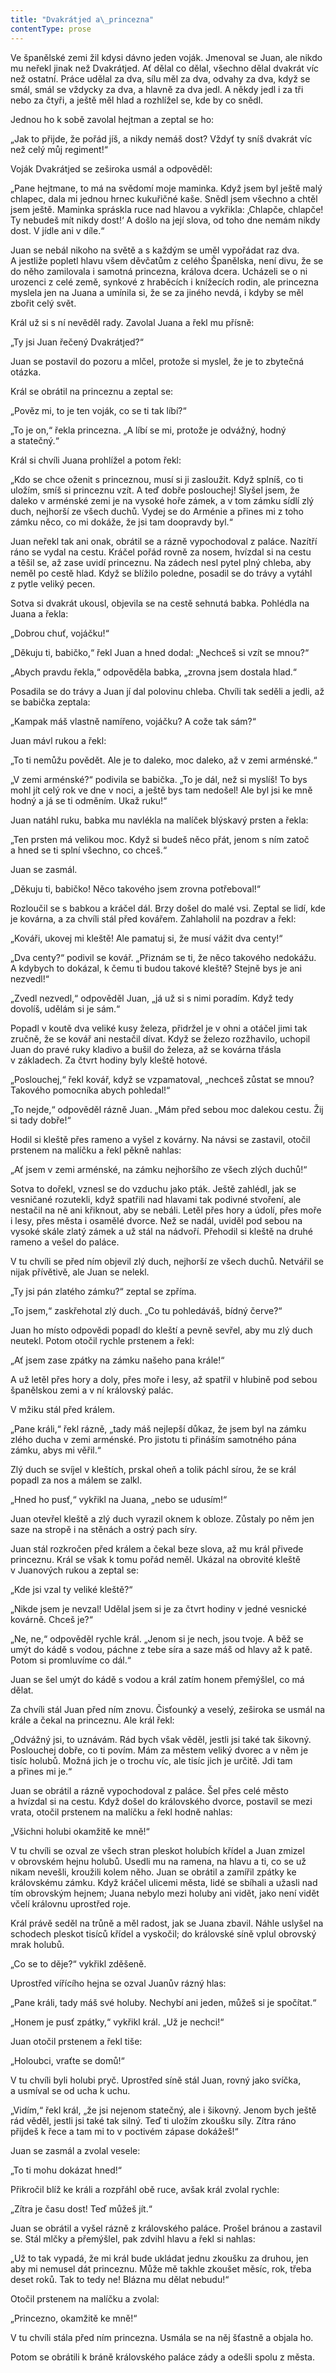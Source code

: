 ```yaml
---
title: "Dvakrátjed a\_princezna"
contentType: prose
---
```


  

Ve španělské zemi žil kdysi dávno jeden voják. Jmenoval se Juan, ale nikdo mu neřekl jinak než Dvakrátjed. Ať dělal co dělal, všechno dělal dvakrát víc než ostatní. Práce udělal za dva, sílu měl za dva, odvahy za dva, když se smál, smál se vždycky za dva, a hlavně za dva jedl. A někdy jedl i za tři nebo za čtyři, a ještě měl hlad a rozhlížel se, kde by co snědl.

Jednou ho k sobě zavolal hejtman a zeptal se ho:

„Jak to přijde, že pořád jíš, a nikdy nemáš dost? Vždyť ty sníš dvakrát víc než celý můj regiment!“

Voják Dvakrátjed se zeširoka usmál a odpověděl:

„Pane hejtmane, to má na svědomí moje maminka. Když jsem byl ještě malý chlapec, dala mi jednou hrnec kukuřičné kaše. Snědl jsem všechno a chtěl jsem ještě. Maminka spráskla ruce nad hlavou a vykřikla: ‚Chlapče, chlapče! Ty nebudeš mít nikdy dost!‘ A došlo na její slova, od toho dne nemám nikdy dost. V jídle ani v díle.“

Juan se nebál nikoho na světě a s každým se uměl vypořádat raz dva. A jestliže popletl hlavu všem děvčatům z celého Španělska, není divu, že se do něho zamilovala i samotná princezna, králova dcera. Ucházeli se o ni urozenci z celé země, synkové z hraběcích i knížecích rodin, ale princezna myslela jen na Juana a umínila si, že se za jiného nevdá, i kdyby se měl zbořit celý svět.

Král už si s ní nevěděl rady. Zavolal Juana a řekl mu přísně:

„Ty jsi Juan řečený Dvakrátjed?“

Juan se postavil do pozoru a mlčel, protože si myslel, že je to zby­tečná otázka.

Král se obrátil na princeznu a zeptal se:

„Pověz mi, to je ten voják, co se ti tak líbí?“

„To je on,“ řekla princezna. „A líbí se mi, protože je odvážný, hodný a statečný.“

Král si chvíli Juana prohlížel a potom řekl:

„Kdo se chce oženit s princeznou, musí si ji zasloužit. Když splníš, co ti uložím, smíš si princeznu vzít. A teď dobře poslouchej! Slyšel jsem, že daleko v arménské zemi je na vysoké hoře zámek, a v tom zámku sídlí zlý duch, nejhorší ze všech duchů. Vydej se do Arménie a přines mi z toho zámku něco, co mi dokáže, že jsi tam doopravdy byl.“

Juan neřekl tak ani onak, obrátil se a rázně vypochodoval z paláce. Nazítří ráno se vydal na cestu. Kráčel pořád rovně za nosem, hvízdal si na cestu a těšil se, až zase uvidí princeznu. Na zádech nesl pytel plný chleba, aby neměl po cestě hlad. Když se blížilo poledne, posadil se do trávy a vytáhl z pytle veliký pecen.

Sotva si dvakrát ukousl, objevila se na cestě sehnutá babka. Po­hlédla na Juana a řekla:

„Dobrou chuť, vojáčku!“

„Děkuju ti, babičko,“ řekl Juan a hned dodal: „Nechceš si vzít se mnou?“

„Abych pravdu řekla,“ odpověděla babka, „zrovna jsem dostala hlad.“

Posadila se do trávy a Juan jí dal polovinu chleba. Chvíli tak seděli a jedli, až se babička zeptala:

„Kampak máš vlastně namířeno, vojáčku? A cože tak sám?“

Juan mávl rukou a řekl:

„To ti nemůžu povědět. Ale je to daleko, moc daleko, až v zemi arménské.“

„V zemi arménské?“ podivila se babička. „To je dál, než si myslíš! To bys mohl jít celý rok ve dne v noci, a ještě bys tam nedošel! Ale byl jsi ke mně hodný a já se ti odměním. Ukaž ruku!“

Juan natáhl ruku, babka mu navlékla na malíček blýskavý prsten a řekla:

„Ten prsten má velikou moc. Když si budeš něco přát, jenom s ním zatoč a hned se ti splní všechno, co chceš.“

Juan se zasmál.

„Děkuju ti, babičko! Něco takového jsem zrovna potřeboval!“

Rozloučil se s babkou a kráčel dál. Brzy došel do malé vsi. Zeptal se lidí, kde je kovárna, a za chvíli stál před kovářem. Zahlaholil na pozdrav a řekl:

„Kováři, ukovej mi kleště! Ale pamatuj si, že musí vážit dva centy!“

„Dva centy?“ podivil se kovář. „Přiznám se ti, že něco takového nedokážu. A kdybych to dokázal, k čemu ti budou takové kleště? Stejně bys je ani nezvedl!“

„Zvedl nezvedl,“ odpověděl Juan, „já už si s nimi poradím. Když tedy dovolíš, udělám si je sám.“

Popadl v koutě dva veliké kusy železa, přidržel je v ohni a otáčel jimi tak zručně, že se kovář ani nestačil dívat. Když se železo rozžhavilo, uchopil Juan do pravé ruky kladivo a bušil do železa, až se kovárna třásla v základech. Za čtvrt hodiny byly kleště hotové.

„Poslouchej,“ řekl kovář, když se vzpamatoval, „nechceš zůstat se mnou? Takového pomocníka abych pohledal!“

„To nejde,“ odpověděl rázně Juan. „Mám před sebou moc dalekou cestu. Žij si tady dobře!“

Hodil si kleště přes rameno a vyšel z kovárny. Na návsi se zastavil, otočil prstenem na malíčku a řekl pěkně nahlas:

„Ať jsem v zemi arménské, na zámku nejhoršího ze všech zlých duchů!“

Sotva to dořekl, vznesl se do vzduchu jako pták. Ještě zahlédl, jak se vesničané rozutekli, když spatřili nad hlavami tak podivné stvoření, ale nestačil na ně ani křiknout, aby se nebáli. Letěl přes hory a údolí, přes moře i lesy, přes města i osamělé dvorce. Než se nadál, uviděl pod sebou na vysoké skále zlatý zámek a už stál na nádvoří. Přehodil si kleště na druhé rameno a vešel do paláce.

V tu chvíli se před ním objevil zlý duch, nejhorší ze všech duchů. Netvářil se nijak přívětivě, ale Juan se nelekl.

„Ty jsi pán zlatého zámku?“ zeptal se zpříma.

„To jsem,“ zaskřehotal zlý duch. „Co tu pohledáváš, bídný červe?“

Juan ho místo odpovědi popadl do kleští a pevně sevřel, aby mu zlý duch neutekl. Potom otočil rychle prstenem a řekl:

„Ať jsem zase zpátky na zámku našeho pana krále!“

A už letěl přes hory a doly, přes moře i lesy, až spatřil v hlubině pod sebou španělskou zemi a v ní královský palác.

V mžiku stál před králem.

„Pane králi,“ řekl rázně, „tady máš nejlepší důkaz, že jsem byl na zámku zlého ducha v zemi arménské. Pro jistotu ti přináším samotného pána zámku, abys mi věřil.“

Zlý duch se svíjel v kleštích, prskal oheň a tolik páchl sírou, že se král popadl za nos a málem se zalkl.

„Hned ho pusť,“ vykřikl na Juana, „nebo se udusím!“

Juan otevřel kleště a zlý duch vyrazil oknem k obloze. Zůstaly po něm jen saze na stropě i na stěnách a ostrý pach síry.

Juan stál rozkročen před králem a čekal beze slova, až mu král přivede princeznu. Král se však k tomu pořád neměl. Ukázal na obrovité kleště v Juanových rukou a zeptal se:

„Kde jsi vzal ty veliké kleště?“

„Nikde jsem je nevzal! Udělal jsem si je za čtvrt hodiny v jedné vesnické kovárně. Chceš je?“

„Ne, ne,“ odpověděl rychle král. „Jenom si je nech, jsou tvoje. A běž se umýt do kádě s vodou, páchne z tebe síra a saze máš od hlavy až k patě. Potom si promluvíme co dál.“

Juan se šel umýt do kádě s vodou a král zatím honem přemýšlel, co má dělat.

Za chvíli stál Juan před ním znovu. Čisťounký a veselý, zeširoka se usmál na krále a čekal na princeznu. Ale král řekl:

„Odvážný jsi, to uznávám. Rád bych však věděl, jestli jsi také tak šikovný. Poslouchej dobře, co ti povím. Mám za městem veliký dvorec a v něm je tisíc holubů. Možná jich je o trochu víc, ale tisíc jich je určitě. Jdi tam a přines mi je.“

Juan se obrátil a rázně vypochodoval z paláce. Šel přes celé město a hvízdal si na cestu. Když došel do královského dvorce, postavil se mezi vrata, otočil prstenem na malíčku a řekl hodně nahlas:

„Všichni holubi okamžitě ke mně!“

V tu chvíli se ozval ze všech stran pleskot holubích křídel a Juan zmizel v obrovském hejnu holubů. Usedli mu na ramena, na hlavu a ti, co se už nikam nevešli, kroužili kolem něho. Juan se obrátil a zamířil zpátky ke královskému zámku. Když kráčel ulicemi města, lidé se sbíhali a užasli nad tím obrovským hejnem; Juana nebylo mezi holuby ani vidět, jako není vidět včelí královnu uprostřed roje.

Král právě seděl na trůně a měl radost, jak se Juana zbavil. Náhle uslyšel na schodech pleskot tisíců křídel a vyskočil; do královské síně vplul obrovský mrak holubů.

„Co se to děje?“ vykřikl zděšeně.

Uprostřed vířícího hejna se ozval Juanův rázný hlas:

„Pane králi, tady máš své holuby. Nechybí ani jeden, můžeš si je spočítat.“

„Honem je pusť zpátky,“ vykřikl král. „Už je nechci!“

Juan otočil prstenem a řekl tiše:

„Holoubci, vraťte se domů!“

V tu chvíli byli holubi pryč. Uprostřed síně stál Juan, rovný jako svíčka, a usmíval se od ucha k uchu.

„Vidím,“ řekl král, „že jsi nejenom statečný, ale i šikovný. Jenom bych ještě rád věděl, jestli jsi také tak silný. Teď ti uložím zkoušku síly. Zítra ráno přijdeš k řece a tam mi to v poctivém zápase dokážeš!“

Juan se zasmál a zvolal vesele:

„To ti mohu dokázat hned!“

Přikročil blíž ke králi a rozpřáhl obě ruce, avšak král zvolal rychle:

„Zítra je času dost! Teď můžeš jít.“

Juan se obrátil a vyšel rázně z královského paláce. Prošel bránou a zastavil se. Stál mlčky a přemýšlel, pak zdvihl hlavu a řekl si nahlas:

„Už to tak vypadá, že mi král bude ukládat jednu zkoušku za druhou, jen aby mi nemusel dát princeznu. Může mě takhle zkoušet měsíc, rok, třeba deset roků. Tak to tedy ne! Blázna mu dělat nebudu!“

Otočil prstenem na malíčku a zvolal:

„Princezno, okamžitě ke mně!“

V tu chvíli stála před ním princezna. Usmála se na něj šťastně a objala ho.

Potom se obrátili k bráně královského paláce zády a odešli spolu z města.
